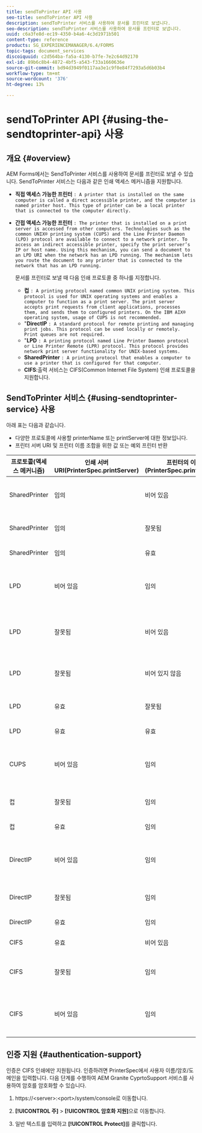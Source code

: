 ```yaml
---
title: sendToPrinter API 사용
seo-title: sendToPrinter API 사용
description: sendToPrinter 서비스를 사용하여 문서를 프린터로 보냅니다.
seo-description: sendToPrinter 서비스를 사용하여 문서를 프린터로 보냅니다.
uuid: c6a3fe8d-ec19-4350-b4a6-4c3d1971b501
content-type: reference
products: SG_EXPERIENCEMANAGER/6.4/FORMS
topic-tags: document_services
discoiquuid: c2d564ba-fa5a-4130-b7fe-7e2c64d92170
exl-id: 89b6c8b4-4872-4bf5-a543-f33a1660636e
source-git-commit: bd94d3949f0117aa3e1c9f0e84f7293a5d6b03b4
workflow-type: tm+mt
source-wordcount: '376'
ht-degree: 13%

---
```


# sendToPrinter API {#using-the-sendtoprinter-api} 사용

## 개요 {#overview}

AEM Forms에서는 SendToPrinter 서비스를 사용하여 문서를 프린터로 보낼 수 있습니다. SendToPrinter 서비스는 다음과 같은 인쇄 액세스 메커니즘을 지원합니다.

* **직접 액세스 가능한 프린터** `: A printer that is installed on the same computer is called a direct accessible printer, and the computer is named printer host. This type of printer can be a local printer that is connected to the computer directly.`

* **간접 액세스 가능한 프린터** `: The printer that is installed on a print server is accessed from other computers. Technologies such as the common UNIX® printing system (CUPS) and the Line Printer Daemon (LPD) protocol are available to connect to a network printer. To access an indirect accessible printer, specify the print server’s IP or host name. Using this mechanism, you can send a document to an LPD URI when the network has an LPD running. The mechanism lets you route the document to any printer that is connected to the network that has an LPD running.`

   문서를 프린터로 보낼 때 다음 인쇄 프로토콜 중 하나를 지정합니다.

   * **컵** `: A printing protocol named common UNIX printing system. This protocol is used for UNIX operating systems and enables a computer to function as a print server. The print server accepts print requests from client applications, processes them, and sends them to configured printers. On the IBM AIX® operating system, usage of CUPS is not recommended.`
   * &quot;**DirectIP** `: A standard protocol for remote printing and managing print jobs. This protocol can be used locally or remotely. Print queues are not required.`
   * &quot;**LPD** `: A printing protocol named Line Printer Daemon protocol or Line Printer Remote (LPR) protocol. This protocol provides network print server functionality for UNIX-based systems.`
   * **SharedPrinter** `: A printing protocol that enables a computer to use a printer that is configured for that computer.`
   * **CIFS**:출력 서비스는 CIFS(Common Internet File System) 인쇄 프로토콜을 지원합니다.

## SendToPrinter 서비스 {#using-sendtoprinter-service} 사용

아래 표는 다음과 같습니다.

* 다양한 프로토콜에 사용할 printerName 또는 printServer에 대한 정보입니다.
* 프린터 서버 URI 및 프린터 이름 조합을 위한 값 또는 예외 프린터 반환

| 프로토콜(액세스 메커니즘) | 인쇄 서버 URI(PrinterSpec.printServer) | 프린터의 이름(PrinterSpec.printerName) | 결과 |
|--- |--- |--- |--- |
| SharedPrinter | 임의 | 비어 있음 | 예외:필요한 인수 sPrinterName은 비워 둘 수 없습니다. |
| SharedPrinter | 임의 | 잘못됨 | 예외는 프린터를 찾을 수 없다는 것입니다. |
| SharedPrinter | 임의 | 유효 | 인쇄 작업이 성공했습니다. |
| LPD | 비어 있음 | 임의 | 필요한 인수 sPrintServerUri를 비워둘 수 없다는 예외가 발생했습니다. |
| LPD | 잘못됨 | 비어 있음 | 필요한 인수 sPrinterName을 비워 둘 수 없다는 예외가 발생했습니다. |
| LPD | 잘못됨 | 비어 있지 않음 | sPrintServerUri를 찾을 수 없다는 예외가 발생했습니다. |
| LPD | 유효 | 잘못됨 | 프린터를 찾을 수 없다는 예외를 나타냅니다. |
| LPD | 유효 | 유효 | 인쇄 작업에 성공했습니다. |
| CUPS | 비어 있음 | 임의 | 필요한 인수 sPrintServerUri를 비워둘 수 없다는 예외가 발생했습니다. |
| 컵 | 잘못됨 | 임의 | 프린터를 찾을 수 없다는 예외를 나타냅니다. |
| 컵 | 유효 | 임의 | 인쇄 작업이 성공했습니다. |
| DirectIP | 비어 있음 | 임의 | 필요한 인수 sPrintServerUri를 비워둘 수 없다는 예외가 발생했습니다. |
| DirectIP | 잘못됨 | 임의 | 프린터를 찾을 수 없다는 예외를 나타냅니다. |
| DirectIP | 유효 | 임의 | 인쇄 작업이 성공했습니다. |
| CIFS | 유효 | 비어 있음 | 인쇄 작업이 성공했습니다. |
| CIFS | 잘못됨 | 임의 | CIFS를 사용하여 인쇄하는 동안 알 수 없는 오류가 발생했습니다. |
| CIFS | 비어 있음 | 임의 | 필요한 인수 sPrintServerUri를 비워둘 수 없다는 예외가 발생했습니다. |

## 인증 지원 {#authentication-support}

인증은 CIFS 인쇄에만 지원됩니다. 인증하려면 PrinterSpec에서 사용자 이름/암호/도메인을 입력합니다. 다음 단계를 수행하여 AEM Granite CyprtoSupport 서비스를 사용하여 암호를 암호화할 수 있습니다.

1. https://&lt;server>:&lt;port>/system/console로 이동합니다.

1. **[!UICONTROL 주]** > **[!UICONTROL 암호화 지원]**&#x200B;으로 이동합니다.

1. 일반 텍스트를 입력하고 **[!UICONTROL Protect]**&#x200B;를 클릭합니다.
